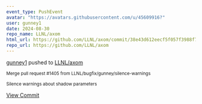 ```yaml
---
event_type: PushEvent
avatar: "https://avatars.githubusercontent.com/u/45609916?"
user: gunney1
date: 2024-08-30
repo_name: LLNL/axom
html_url: https://github.com/LLNL/axom/commit/38e43d612eecf5f057f3988f71e8ff60df74fccd
repo_url: https://github.com/LLNL/axom
---
```


<a href='https://github.com/gunney1' target='_blank'>gunney1</a> pushed to <a href='https://github.com/LLNL/axom' target='_blank'>LLNL/axom</a>

<small>Merge pull request #1405 from LLNL/bugfix/gunney/silence-warnings

Silence warnings about shadow parameters</small>

<a href='https://github.com/LLNL/axom/commit/38e43d612eecf5f057f3988f71e8ff60df74fccd' target='_blank'>View Commit</a>
